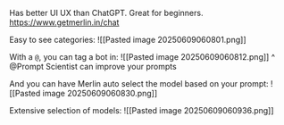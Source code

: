 Has better UI UX than ChatGPT. Great for beginners.
https://www.getmerlin.in/chat

Easy to see categories:
![[Pasted image 20250609060801.png]]

With a `@`, you can tag a bot in:
![[Pasted image 20250609060812.png]]
^ @Prompt Scientist can improve your prompts

And you can have Merlin auto select the model based on your prompt:
![[Pasted image 20250609060830.png]]

Extensive selection of models:
![[Pasted image 20250609060936.png]]